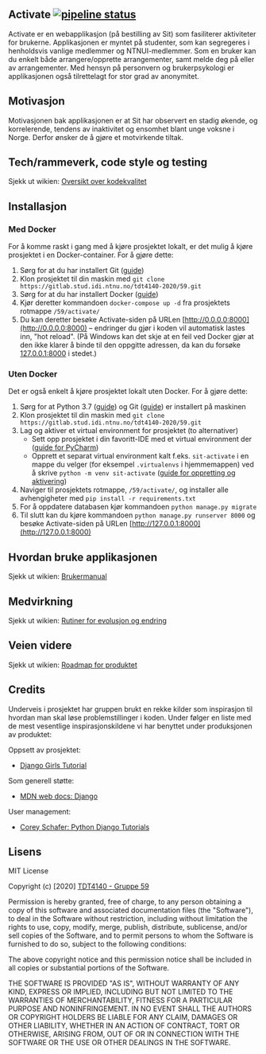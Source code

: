 ## Activate [![pipeline status](https://gitlab.stud.idi.ntnu.no/tdt4140-2020/59/badges/master/pipeline.svg)](https://gitlab.stud.idi.ntnu.no/tdt4140-2020/59/-/commits/master)

Activate er en webapplikasjon (på bestilling av Sit) som fasiliterer aktiviteter for brukerne. Applikasjonen er myntet på studenter, som kan segregeres i henholdsvis vanlige medlemmer og NTNUI-medlemmer. Som en bruker kan du enkelt både arrangere/opprette arrangementer, samt melde deg på eller av arrangementer. Med hensyn på personvern og brukerpsykologi er applikasjonen også tilrettelagt for stor grad av anonymitet.


## Motivasjon

Motivasjonen bak applikasjonen er at Sit har observert en stadig økende, og korrelerende, tendens av inaktivitet og ensomhet blant unge voksne i Norge. Derfor ønsker de å gjøre et motvirkende tiltak.


## Tech/rammeverk, code style og testing

Sjekk ut wikien: [Oversikt over kodekvalitet](https://gitlab.stud.idi.ntnu.no/tdt4140-2020/59/-/wikis/Oversikt-over-kodekvalitet)


## Installasjon

### Med Docker
For å komme raskt i gang med å kjøre prosjektet lokalt, er det mulig å kjøre prosjektet i en Docker-container. For å gjøre dette:
1. Sørg for at du har installert Git ([guide](https://git-scm.com/book/en/v2/Getting-Started-Installing-Git))
2. Klon prosjektet til din maskin med `git clone https://gitlab.stud.idi.ntnu.no/tdt4140-2020/59.git`
3. Sørg for at du har installert Docker ([guide](https://docs.docker.com/compose/install/))
4. Kjør deretter kommandoen `docker-compose up -d` fra prosjektets rotmappe `/59/activate/`
5. Du kan deretter besøke Activate-siden på URLen [http://0.0.0.0:8000](http://0.0.0.0:8000) – endringer du gjør i koden vil automatisk lastes inn, "hot reload". (På Windows kan det skje at en feil ved Docker gjør at den ikke klarer å binde til den oppgitte adressen, da kan du forsøke [127.0.0.1:8000](127.0.0.1:8000) i stedet.)


### Uten Docker
Det er også enkelt å kjøre prosjektet lokalt uten Docker. For å gjøre dette:
1. Sørg for at Python 3.7 ([guide](https://www.python.org/downloads/)) og Git ([guide](https://git-scm.com/book/en/v2/Getting-Started-Installing-Git)) er installert på maskinen
2. Klon prosjektet til din maskin med `git clone https://gitlab.stud.idi.ntnu.no/tdt4140-2020/59.git`
3. Lag og aktiver et virtual environment for prosjektet (to alternativer)
    - Sett opp prosjektet i din favoritt-IDE med et virtual environment der ([guide for PyCharm](https://www.dev2qa.com/how-to-import-existing-django-project-and-enable-django-support-in-pycharm/))
    - Opprett et separat virtual environment kalt f.eks. `sit-activate` i en mappe du velger (for eksempel `.virtualenvs` i hjemmemappen) ved å skrive `python -m venv sit-activate` ([guide for oppretting og aktivering](https://docs.python.org/3/tutorial/venv.html#creating-virtual-environments))
4. Naviger til prosjektets rotmappe, `/59/activate/`, og installer alle avhengigheter med `pip install -r requirements.txt`
5. For å oppdatere databasen kjør kommandoen `python manage.py migrate`
6. Til slutt kan du kjøre kommandoen `python manage.py runserver 8000` og besøke Activate-siden på URLen [http://127.0.0.1:8000](http://127.0.0.1:8000)


## Hvordan bruke applikasjonen

Sjekk ut wikien: [Brukermanual](https://gitlab.stud.idi.ntnu.no/tdt4140-2020/59/-/wikis/Brukermanual)


## Medvirkning

Sjekk ut wikien: [Rutiner for evolusjon og endring](https://gitlab.stud.idi.ntnu.no/tdt4140-2020/59/-/wikis/Rutiner-for-evolusjon-og-endring)


## Veien videre

Sjekk ut wikien: [Roadmap for produktet](https://gitlab.stud.idi.ntnu.no/tdt4140-2020/59/-/wikis/Roadmap)


## Credits

Underveis i prosjektet har gruppen brukt en rekke kilder som inspirasjon til hvordan man skal løse problemstillinger i koden. Under følger en liste med de mest vesentlige inspirasjonskildene vi har benyttet under produksjonen av produktet:

Oppsett av prosjektet:
- [Django Girls Tutorial](https://tutorial.djangogirls.org/en/)

Som generell støtte:
- [MDN web docs: Django](https://developer.mozilla.org/en-US/docs/Learn/Server-side/Django)

User management:
- [Corey Schafer: Python Django Tutorials](https://www.youtube.com/playlist?list=PL-osiE80TeTtoQCKZ03TU5fNfx2UY6U4p)


## Lisens

MIT License

Copyright (c) [2020] [TDT4140 - Gruppe 59](https://gitlab.stud.idi.ntnu.no/tdt4140-2020/59)

Permission is hereby granted, free of charge, to any person obtaining a copy
of this software and associated documentation files (the "Software"), to deal
in the Software without restriction, including without limitation the rights
to use, copy, modify, merge, publish, distribute, sublicense, and/or sell
copies of the Software, and to permit persons to whom the Software is
furnished to do so, subject to the following conditions:

The above copyright notice and this permission notice shall be included in all
copies or substantial portions of the Software.

THE SOFTWARE IS PROVIDED "AS IS", WITHOUT WARRANTY OF ANY KIND, EXPRESS OR
IMPLIED, INCLUDING BUT NOT LIMITED TO THE WARRANTIES OF MERCHANTABILITY,
FITNESS FOR A PARTICULAR PURPOSE AND NONINFRINGEMENT. IN NO EVENT SHALL THE
AUTHORS OR COPYRIGHT HOLDERS BE LIABLE FOR ANY CLAIM, DAMAGES OR OTHER
LIABILITY, WHETHER IN AN ACTION OF CONTRACT, TORT OR OTHERWISE, ARISING FROM,
OUT OF OR IN CONNECTION WITH THE SOFTWARE OR THE USE OR OTHER DEALINGS IN THE
SOFTWARE.